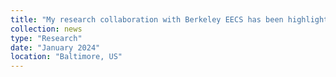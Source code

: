 ```yaml
---
title: "My research collaboration with Berkeley EECS has been highlighted by the <a href='https://www.cs.jhu.edu/' target='_blank'>JHU CS Department</a>. Explore our work on the Wheeler graph index with Pei-Wei Chen, Ben Langmead and and Sanjit Seshia. For the full story, read the <a href='https://www.cs.jhu.edu/news/the-human-genome-is-biased-but-rearranging-it-can-help/' target='_blank'>featured article</a>."
collection: news
type: "Research"
date: "January 2024"
location: "Baltimore, US"
---
```

